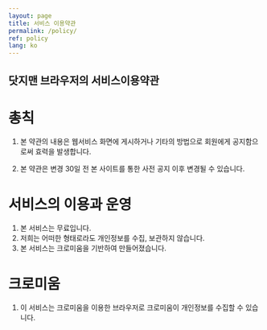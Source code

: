 ```yaml
---
layout: page
title: 서비스 이용약관
permalink: /policy/
ref: policy
lang: ko
---
```


## 닷지맨 브라우저의 서비스이용약관
# 총칙
1. 본 약관의 내용은 웹서비스 화면에 게시하거나 기타의 방법으로 회원에게 공지함으로써 효력을 발생합니다.

2. 본 약관은 변경 30일 전 본 사이트를 통한 사전 공지 이후 변경될 수 있습니다.

 
# 서비스의 이용과 운영
 
1. 본 서비스는 무료입니다.
2. 저희는 어떠한 형태로라도 개인정보를 수집, 보관하지 않습니다.
3. 본 서비스는 크로미움을 기반하여 만들어졌습니다.

# 크로미움

1. 이 서비스는 크로미움을 이용한 브라우저로 크로미움이 개인정보를 수집할 수 있습니다.
